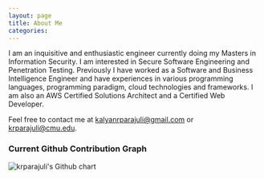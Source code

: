 ```yaml
---
layout: page
title: About Me
categories:
---
```

I am an inquisitive and enthusiastic engineer currently doing my Masters in Information Security. I am interested in Secure Software Engineering and Penetration Testing. Previously I have worked as a Software and Business Intelligence Engineer and have experiences in various programming languages, programming paradigm, cloud technologies and frameworks. I am also an AWS Certified Solutions Architect and a Certified Web Developer.

Feel free to contact me at
[kalyanrparajuli@gmail.com](mailto:kalyanrparajuli@gmail.com) or [krparajuli@cmu.edu](mailto:krparajuli@cmu.edu).

### Current Github Contribution Graph
<img src="https://ghchart.rshah.org/krparajuli" alt="krparajuli's Github chart" />